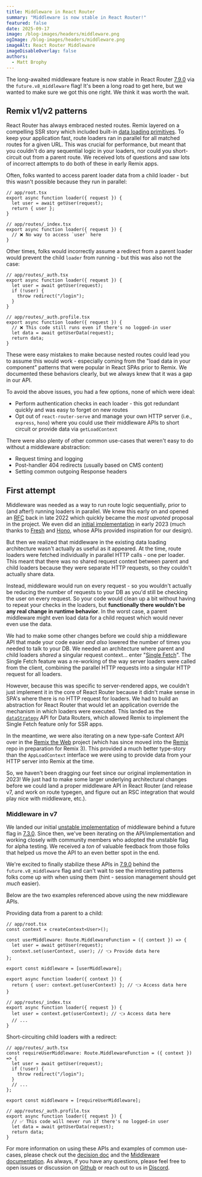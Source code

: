```yaml
---
title: Middleware in React Router
summary: "Middleware is now stable in React Router!"
featured: false
date: 2025-09-17
image: /blog-images/headers/middleware.png
ogImage: /blog-images/headers/middleware.png
imageAlt: React Router Middleware
imageDisableOverlay: false
authors:
  - Matt Brophy
---
```


The long-awaited middleware feature is now stable in React Router [7.9.0][release-notes-7-9-0] via the `future.v8_middleware` flag! It's been a long road to get here, but we wanted to make sure we got this one right. We think it was worth the wait.

## Remix v1/v2 patterns

React Router has always embraced nested routes. Remix layered on a compelling SSR story which included built-in [data loading primitives][data-loading]. To keep your application fast, route loaders ran in parallel for all matched routes for a given URL. This was crucial for performance, but meant that you couldn't do any sequential logic in your loaders, nor could you short-circuit out from a parent route. We received lots of questions and saw lots of incorrect attempts to do both of these in early Remix apps.

Often, folks wanted to access parent loader data from a child loader - but this wasn't possible because they run in parallel:

```tsx
// app/root.tsx
export async function loader({ request }) {
  let user = await getUser(request);
  return { user };
}

// app/routes/_index.tsx
export async function loader({ request }) {
  // ❌ No way to access `user` here
}
```

Other times, folks would incorrectly assume a redirect from a parent loader would prevent the child `loader` from running - but this was also not the case:

```tsx
// app/routes/_auth.tsx
export async function loader({ request }) {
  let user = await getUser(request);
  if (!user) {
    throw redirect("/login");
  }
}

// app/routes/_auth.profile.tsx
export async function loader({ request }) {
  // ❌ This code still runs even if there's no logged-in user
  let data = await getUserData(request);
  return data;
}
```

These were easy mistakes to make because nested routes could lead you to assume this would work - especially coming from the "load data in your component" patterns that were popular in React SPAs prior to Remix. We documented these behaviors clearly, but we always knew that it was a gap in our API.

To avoid the above issues, you had a few options, none of which were ideal:

- Perform authentication checks in each loader - this got redundant quickly and was easy to forget on new routes
- Opt out of `react-router-serve` and manage your own HTTP server (i.e., `express`, `hono`) where you could use their middleware APIs to short circuit or provide data via `getLoadContext`

There were also plenty of other common use-cases that weren't easy to do without a middleware abstraction:

- Request timing and logging
- Post-handler 404 redirects (usually based on CMS content)
- Setting common outgoing Response headers

## First attempt

Middleware was needed as a way to run route logic sequentially, prior to (and after!) running loaders in parallel. We knew this early on and opened an [RFC][rfc] back in late 2022 which quickly became the _most upvoted_ proposal in the project. We even did an [initial implementation][original-pr] in early 2023 (much thanks to [Fresh][fresh] and [Hono][hono], whose APIs provided inspiration for our design).

But then we realized that middleware in the existing data loading architecture wasn't actually as useful as it appeared. At the time, route loaders were fetched individually in parallel HTTP calls - one per loader. This meant that there was no shared request context between parent and child loaders because they were separate HTTP requests, so they couldn't actually share data.

Instead, middleware would run on every request - so you wouldn't actually be reducing the number of requests to your DB as you'd still be checking the user on every request. So your code would clean up a bit without having to repeat your checks in the loaders, but **functionally there wouldn't be any real change in runtime behavior**. In the worst case, a parent middleware might even load data for a child request which would never even use the data.

We had to make some other changes before we could ship a middleware API that made your code easier _and also_ lowered the number of times you needed to talk to your DB. We needed an architecture where parent and child loaders _shared_ a singular request context... enter "[Single Fetch][single-fetch]". The Single Fetch feature was a re-working of the way server loaders were called from the client, combining the parallel HTTP requests into a singular HTTP request for all loaders.

However, because this was specific to server-rendered apps, we couldn't just implement it in the core of React Router because it didn't make sense in SPA's where there is no HTTP request for loaders. We had to build an abstraction for React Router that would let an application override the mechanism in which loaders were executed. This landed as the [`dataStrategy`][data-strategy] API for Data Routers, which allowed Remix to implement the Single Fetch feature only for SSR apps.

In the meantime, we were also iterating on a new type-safe Context API over in the [Remix the Web][remix-the-web] project (which has since moved into the [Remix][remix-repo] repo in preparation for Remix 3). This provided a much better type-story than the `AppLoadContext` interface we were using to provide data from your HTTP server into Remix at the time.

So, we haven't been dragging our feet since our original implementation in 2023! We just had to make some larger underlying architectural changes before we could land a proper middleware API in React Router (and release v7, and work on route typegen, and figure out an RSC integration that would play nice with middleware, etc.).

### Middleware in v7

We landed our initial [unstable implementation][final-pr] of middleware behind a future flag in [7.3.0][unstable-release-7-3-0]. Since then, we've been iterating on the API/implementation and working closely with community members who adopted the unstable flag for alpha testing. We received a _ton_ of valuable feedback from those folks that helped us move the API to an even better spot in the end.

We're excited to finally stabilize these APIs in [7.9.0][release-notes-7-9-0] behind the `future.v8_middleware` flag and can't wait to see the interesting patterns folks come up with when using them (hint - session management should get _much_ easier).

Below are the two examples referenced above using the new middleware APIs.

Providing data from a parent to a child:

```tsx
// app/root.tsx
const context = createContext<User>();

const userMiddleware: Route.MiddlewareFunction = ({ context }) => {
  let user = await getUser(request);
  context.set(userContext, user); // 👈 Provide data here
};

export const middleware = [userMiddleware];

export async function loader({ context }) {
  return { user: context.get(userContext) }; // 👈 Access data here
}

// app/routes/_index.tsx
export async function loader({ request }) {
  let user = context.get(userContext); // 👈 Access data here
  // ...
}
```

Short-circuiting child loaders with a redirect:

```tsx
// app/routes/_auth.tsx
const requireUserMiddleware: Route.MiddlewareFunction = ({ context }) => {
  let user = await getUser(request);
  if (!user) {
    throw redirect("/login");
  }
  // ...
};

export const middleware = [requireUserMiddleware];

// app/routes/_auth.profile.tsx
export async function loader({ request }) {
  // ✅ This code will never run if there's no logged-in user
  let data = await getUserData(request);
  return data;
}
```

For more information on using these APIs and examples of common use-cases, please check out the [decision doc][decision-doc] and the [Middleware documentation][docs]. As always, if you have any questions, please feel free to open issues or discussion on [Github][rr-repo] or reach out to us in [Discord][discord].

[rfc]: https://github.com/remix-run/react-router/discussions/9564
[original-pr]: https://github.com/remix-run/react-router/pull/9975
[final-pr]: https://github.com/remix-run/react-router/pull/12941
[decision-doc]: https://github.com/remix-run/react-router/blob/main/decisions/0014-context-middleware.md
[unstable-release-7-3-0]: https://github.com/remix-run/react-router/blob/main/CHANGELOG.md#v730
[release-notes-7-9-0]: https://github.com/remix-run/react-router/blob/main/CHANGELOG.md#v790
[data-strategy]: https://reactrouter.com/api/data-routers/createBrowserRouter#optsdatastrategy
[single-fetch]: https://v2.remix.run/docs/guides/single-fetch
[data-loading]: https://reactrouter.com/start/framework/data-loading
[remix-the-web]: https://github.com/mjackson/remix-the-web
[remix-repo]: https://github.com/remix-run/remix
[fresh]: https://fresh.deno.dev/docs/concepts/middleware
[hono]: https://hono.dev/docs/guides/middleware
[docs]: https://reactrouter.com/how-to/middleware
[rr-repo]: https://github.com/remix-run/react-router
[discord]: https://rmx.as/discord
